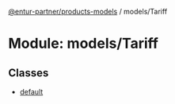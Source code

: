[@entur-partner/products-models](../README.md) / models/Tariff

# Module: models/Tariff

## Classes

- [default](../classes/models_Tariff.default.md)
